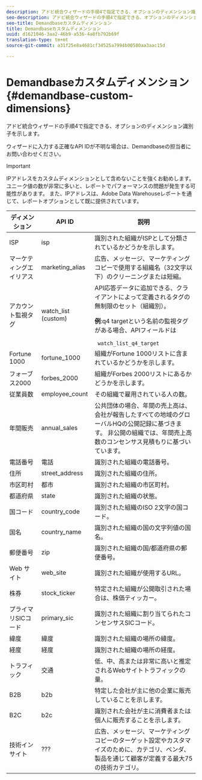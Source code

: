 ```yaml
---
description: アドビ統合ウィザードの手順4で指定できる、オプションのディメンション識別子を示します。
seo-description: アドビ統合ウィザードの手順4で指定できる、オプションのディメンション識別子を示します。
seo-title: Demandbaseカスタムディメンション
title: Demandbaseカスタムディメンション
uuid: d1621046-3aa2-46b9-a536-4a8fb792b69f
translation-type: tm+mt
source-git-commit: a31f25e8a4681cf34525a7994b00580aa3aac15d

---
```



# Demandbaseカスタムディメンション{#demandbase-custom-dimensions}

アドビ統合ウィザードの手順4で指定できる、オプションのディメンション識別子を示します。

ウィザードに入力する正確なAPI IDが不明な場合は、Demandbaseの担当者にお問い合わせください。

>[!IMPORTANT]
>
>IPアドレスをカスタムディメンションとして含めないことを強くお勧めします。 ユニーク値の数が非常に多いと、レポートでパフォーマンスの問題が発生する可能性があります。 また、IPアドレスは、Adobe Data Warehouseレポートを通じて、レポートオプションとして既に提供されています。

<table id="table_3B44A18BE5FE45BC83389F89B48D9B97"> 
 <thead> 
  <tr> 
   <th colname="col1" class="entry"> ディメンション </th> 
   <th colname="col2" class="entry"> API ID </th> 
   <th colname="col3" class="entry"> 説明 </th> 
  </tr>
 </thead>
 <tbody> 
  <tr> 
   <td colname="col1"> ISP </td> 
   <td colname="col2"> isp </td> 
   <td colname="col3"> 識別された組織がISPとして分類されているかどうかを示します。 </td> 
  </tr> 
  <tr> 
   <td colname="col1"> マーケティングエイリアス </td> 
   <td colname="col2"> marketing_alias </td> 
   <td colname="col3"> 広告、メッセージ、マーケティングコピーで使用する組織名（32文字以下）のクリーニングまたは短縮。 </td> 
  </tr> 
  <tr> 
   <td colname="col1"> アカウント監視タグ </td> 
   <td colname="col2"> watch_list (custom) </td> 
   <td colname="col3">API応答データに追加できる、クライアントによって定義されるタグの無制限のセット（組織別）。 <p><b>例</b>:q4 targetという名前の監視タグがある場合、APIフィールドは </p> <code> watch_list_q4_target</code> </td> 
  </tr> 
  <tr> 
   <td colname="col1"> Fortune 1000 </td> 
   <td colname="col2"> fortune_1000 </td> 
   <td colname="col3"> 組織がFortune 1000リストに含まれているかどうかを示します。 </td> 
  </tr> 
  <tr> 
   <td colname="col1"> フォーブス2000 </td> 
   <td colname="col2"> forbes_2000 </td> 
   <td colname="col3"> 組織がForbes 2000リストにあるかどうかを示します。 </td> 
  </tr> 
  <tr> 
   <td colname="col1"> 従業員数 </td> 
   <td colname="col2"> employee_count </td> 
   <td colname="col3"> その組織で雇用されている人の数。 </td> 
  </tr> 
  <tr> 
   <td colname="col1"> 年間販売 </td> 
   <td colname="col2"> annual_sales </td> 
   <td colname="col3"> 公共団体の場合、年間の売上高は、会社が報告したすべての地域のグローバルHQの公開記録に基づきます。 非公開の組織では、年間売上高数のコンセンサス見積もりに基づいています。 </td> 
  </tr> 
  <tr> 
   <td colname="col1"> 電話番号 </td> 
   <td colname="col2"> 電話 </td> 
   <td colname="col3"> 識別された組織の電話番号。 </td> 
  </tr> 
  <tr> 
   <td colname="col1"> 住所 </td> 
   <td colname="col2"> street_address </td> 
   <td colname="col3"> 識別された組織の住所。 </td> 
  </tr> 
  <tr> 
   <td colname="col1"> 市区町村 </td> 
   <td colname="col2"> 都市 </td> 
   <td colname="col3"> 識別された組織の市区町村。 </td> 
  </tr> 
  <tr> 
   <td colname="col1"> 都道府県 </td> 
   <td colname="col2"> state </td> 
   <td colname="col3"> 識別された組織の状態。 </td> 
  </tr> 
  <tr> 
   <td colname="col1"> 国コード </td> 
   <td colname="col2"> country_code </td> 
   <td colname="col3"> 識別された組織のISO 2文字の国コード。 </td> 
  </tr> 
  <tr> 
   <td colname="col1"> 国名 </td> 
   <td colname="col2"> country_name </td> 
   <td colname="col3"> 識別された組織の国の文字列値の国名。 </td> 
  </tr> 
  <tr> 
   <td colname="col1"> 郵便番号 </td> 
   <td colname="col2"> zip </td> 
   <td colname="col3"> 識別された組織の国/都道府県の郵便番号。 </td> 
  </tr> 
  <tr> 
   <td colname="col1"> Web サイト </td> 
   <td colname="col2"> web_site </td> 
   <td colname="col3"> 識別された組織が使用するURL。 </td> 
  </tr> 
  <tr> 
   <td colname="col1"> 株券 </td> 
   <td colname="col2"> stock_ticker </td> 
   <td colname="col3"> 特定された組織が公開取引された場合は、株価ティッカー。 </td> 
  </tr> 
  <tr> 
   <td colname="col1"> プライマリSICコード </td> 
   <td colname="col2"> primary_sic </td> 
   <td colname="col3"> 識別された組織に割り当てられたコンセンサスSICコード。 </td> 
  </tr> 
  <tr> 
   <td colname="col1"> 緯度 </td> 
   <td colname="col2"> 緯度 </td> 
   <td colname="col3"> 識別された組織の場所の緯度。 </td> 
  </tr> 
  <tr> 
   <td colname="col1"> 経度 </td> 
   <td colname="col2"> 経度 </td> 
   <td colname="col3"> 識別された組織の場所の経度。 </td> 
  </tr> 
  <tr> 
   <td colname="col1"> トラフィック </td> 
   <td colname="col2"> 交通 </td> 
   <td colname="col3"> 低、中、高または非常に高いと推定されるWebサイトトラフィックの量。 </td> 
  </tr> 
  <tr> 
   <td colname="col1"> B2B </td> 
   <td colname="col2"> b2b </td> 
   <td colname="col3"> 特定した会社が主に他の企業に販売していることを示します。 </td> 
  </tr> 
  <tr> 
   <td colname="col1"> B2C </td> 
   <td colname="col2"> b2c </td> 
   <td colname="col3"> 識別された会社が主に消費者または個人に販売することを示します。 </td> 
  </tr> 
  <tr> 
   <td colname="col1"> 技術インサイト </td> 
   <td colname="col2"> ??? </td> 
   <td colname="col3"> 広告、メッセージ、マーケティングコピーのターゲット設定やカスタマイズのために、カテゴリ、ベンダ、製品を通じて顧客が定義する最大75の技術カテゴリ。 </td> 
  </tr> 
 </tbody> 
</table>


